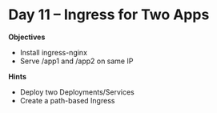 # Day 11 – Ingress for Two Apps

**Objectives**
- Install ingress-nginx
- Serve /app1 and /app2 on same IP

**Hints**
- Deploy two Deployments/Services
- Create a path-based Ingress
